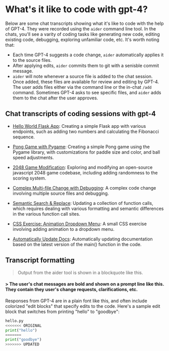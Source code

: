 # What's it like to code with gpt-4?

Below are some chat transcripts showing what it's like to code with the help of GPT-4. They were recorded using the `aider` command line tool.
In the chats, you'll see a varity of coding tasks like generating new code, editing existing code, debugging, exploring unfamiliar code, etc. It's worth noting that:

  - Each time GPT-4 suggests a code change, `aider` automatically applies it to the source files.
  - After applying edits, `aider` commits them to git with a senisble commit message.
  - `aider` will note whenever a source file is added to the chat session. Once added, these files are available for review and editing by GPT-4. The user adds files either via the command line or the in-chat `/add` command. Sometimes GPT-4 asks to see specific files, and `aider` adds them to the chat after the user approves.

## Chat transcripts of coding sessions with gpt-4

* [Hello World Flask App](hello-world-flask.md): Creating a simple Flask app with various endpoints, such as adding two numbers and calculating the Fibonacci sequence.

* [Pong Game with Pygame](pong.md): Creating a simple Pong game using the Pygame library, with customizations for paddle size and color, and ball speed adjustments.

* [2048 Game Modification](2048-game.md): Exploring and modifying an open-source javascript 2048 game codebase, including adding randomness to the scoring system.

* [Complex Multi-file Change with Debugging](complex-change.md): A complex code change involving multiple source files and debugging.

* [Semantic Search & Replace](semantic-search-replace.md): Updating a collection of function calls, which requires dealing with various formatting and semantic differences in the various function call sites.

* [CSS Exercise: Animation Dropdown Menu](css-exercises.md): A small CSS exercise involving adding animation to a dropdown menu.

* [Automatically Update Docs](update-docs.md): Automatically updating documentation based on the latest version of the main() function in the code.

## Transcript formatting

> Output from the aider tool is shown in a blockquote like this.

#### > The user's chat messages are bold and shown on a prompt line like this. They contain they user's change requests, clarifications, etc.

Responses from GPT-4 are in a plain font like this, and often include colorized "edit blocks" that specify edits to the code.
Here's a sample edit block that switches from printing "hello" to "goodbye":

```python
hello.py
<<<<<<< ORIGINAL
print("hello")
=======
print("goodbye")
>>>>>>> UPDATED
```
